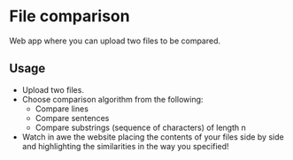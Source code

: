 # File comparison

Web app where you can upload two files to be compared.

<h2>Usage</h2>
<ul>
  <li>Upload two files.</li>
  <li>
    Choose comparison algorithm from the following:
    <ul>
      <li>Compare lines</li>
      <li>Compare sentences</li>
      <li>Compare substrings (sequence of characters) of length n</li>
    </ul>
  </li>
  <li>Watch in awe the website placing the contents of your files side by side and highlighting the similarities in the way you specified!</li>
</ul>
